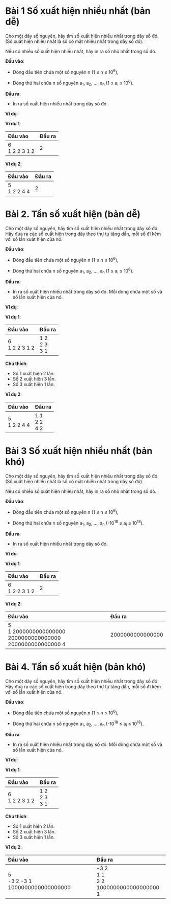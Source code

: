 # Bài 1 Số xuất hiện nhiều nhất (bản dễ)

Cho một dãy số nguyên, hãy tìm số xuất hiện nhiều nhất trong dãy số đó. (Số xuất hiện nhiều nhất là số có mặt nhiều nhất trong dãy số đó).

Nếu có nhiều số xuất hiện nhiều nhất, hãy in ra số nhỏ nhất trong số đó.

**Đầu vào**:

- Dòng đầu tiên chứa một số nguyên n (1 ≤ n ≤ 10<sup>6</sup>),

- Dòng thứ hai chứa n số nguyên a<sub>1</sub>, a<sub>2</sub>, ..., a<sub>n</sub> (1 ≤ a<sub>i</sub> ≤ 10<sup>6</sup>).

**Đầu ra**:

- In ra số xuất hiện nhiều nhất trong dãy số đó.

**Ví dụ**:

**Ví dụ 1**:

| Đầu vào | Đầu ra |
|:---|:---|
| 6 <br> 1 2 2 3 1 2 | 2 |

**Ví dụ 2**:

| Đầu vào | Đầu ra |
|:---|:---|
| 5 <br> 1 2 2 4 4 | 2 |

# Bài 2. Tần số xuất hiện (bản dễ)

Cho một dãy số nguyên, hãy tìm số xuất hiện nhiều nhất trong dãy số đó. Hãy đưa ra các số xuất hiện trong dãy theo thự tự tăng dần, mỗi số đi kèm với số lần xuất hiện của nó.

**Đầu vào**:

- Dòng đầu tiên chứa một số nguyên n (1 ≤ n ≤ 10<sup>6</sup>),

- Dòng thứ hai chứa n số nguyên a<sub>1</sub>, a<sub>2</sub>, ..., a<sub>n</sub> (1 ≤ a<sub>i</sub> ≤ 10<sup>6</sup>).

**Đầu ra**:

- In ra số xuất hiện nhiều nhất trong dãy số đó. Mỗi dòng chứa một số và số lần xuất hiện của nó.

**Ví dụ**:

**Ví dụ 1**:

| Đầu vào | Đầu ra |
|:---|:---|
| 6 <br> 1 2 2 3 1 2 | 1 2 <br> 2 3 <br> 3 1 |

**Chú thích**:

- Số 1 xuất hiện 2 lần.
- Số 2 xuất hiện 3 lần.
- Số 3 xuất hiện 1 lần.

**Ví dụ 2**:

| Đầu vào | Đầu ra |
|:---|:---|
| 5 <br> 1 2 2 4 4 | 1 1 <br> 2 2 <br> 4 2 |

# Bài 3 Số xuất hiện nhiều nhất (bản khó)

Cho một dãy số nguyên, hãy tìm số xuất hiện nhiều nhất trong dãy số đó. (Số xuất hiện nhiều nhất là số có mặt nhiều nhất trong dãy số đó).

Nếu có nhiều số xuất hiện nhiều nhất, hãy in ra số nhỏ nhất trong số đó.

**Đầu vào**:

- Dòng đầu tiên chứa một số nguyên n (1 ≤ n ≤ 10<sup>6</sup>),

- Dòng thứ hai chứa n số nguyên a<sub>1</sub>, a<sub>2</sub>, ..., a<sub>n</sub> (-10<sup>18</sup> ≤ a<sub>i</sub> ≤ 10<sup>18</sup>).

**Đầu ra**:

- In ra số xuất hiện nhiều nhất trong dãy số đó.

**Ví dụ**:

**Ví dụ 1**:

| Đầu vào | Đầu ra |
|:---|:---|
| 6 <br> 1 2 2 3 1 2 | 2 |

**Ví dụ 2**:

| Đầu vào | Đầu ra |
|:---|:---|
| 5 <br> 1 2000000000000000 2000000000000000 2000000000000000 4 | 2000000000000000 |

# Bài 4. Tần số xuất hiện (bản khó)

Cho một dãy số nguyên, hãy tìm số xuất hiện nhiều nhất trong dãy số đó. Hãy đưa ra các số xuất hiện trong dãy theo thự tự tăng dần, mỗi số đi kèm với số lần xuất hiện của nó.

**Đầu vào**:

- Dòng đầu tiên chứa một số nguyên n (1 ≤ n ≤ 10<sup>6</sup>),

- Dòng thứ hai chứa n số nguyên a<sub>1</sub>, a<sub>2</sub>, ..., a<sub>n</sub> (-10<sup>18</sup> ≤ a<sub>i</sub> ≤ 10<sup>18</sup>).

**Đầu ra**:

- In ra số xuất hiện nhiều nhất trong dãy số đó. Mỗi dòng chứa một số và số lần xuất hiện của nó.

**Ví dụ**:

**Ví dụ 1**:

| Đầu vào | Đầu ra |
|:---|:---|
| 6 <br> 1 2 2 3 1 2 | 1 2 <br> 2 3 <br> 3 1 |

**Chú thích**:

- Số 1 xuất hiện 2 lần.
- Số 2 xuất hiện 3 lần.
- Số 3 xuất hiện 1 lần.

**Ví dụ 2**:

| Đầu vào | Đầu ra |
|:---|:---|
| 5 <br> -3 2 -3 1 1000000000000000000 | -3 2 <br> 1 1 <br> 2 2 <br> 1000000000000000000 1|

